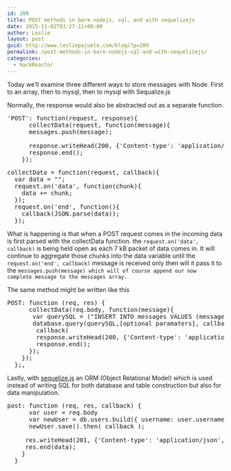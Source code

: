 ```yaml
---
id: 209
title: POST methods in bare nodejs, sql, and with sequelizejs
date: 2015-11-02T03:27:11+00:00
author: Leslie
layout: post
guid: http://www.lesliepajuelo.com/blog/?p=209
permalink: /post-methods-in-bare-nodejs-sql-and-with-sequelizejs/
categories:
  - HackReactor
---
```

Today we&#8217;ll examine three different ways to store messages with Node. First to an array, then to mysql, then to mysql with Sequalize.js

Normally, the response would also be abstracted out as a separate function.

<pre>'POST': function(request, response){
      collectData(request, function(message){
      messages.push(message);
     
      response.writeHead(200, {'Content-type': 'application/json', "access-control-allow-methods;: 'GET','POST'"});
      response.end();
    });</pre>

<pre>collectData = function(request, callback){
  var data = "";
  request.on('data', function(chunk){
    data += chunk;
  });
  request.on('end', function(){
    callback(JSON.parse(data));
  });
</pre>

What is happening is that when a POST request comes in the incoming data is first parsed with the collectData function. the `request.on('data', callback)` is being held open as each 7 kB packet of data comes in. It will continue to aggregate those chunks into the data variable until the `request.on('end', callback)` message is received only then will it pass it to the `messages.push(message) which will of course append our now complete message to the messages array.`

The same method might be written like this

<pre>POST: function (req, res) {
      collectData(req.body, function(message){
       var querySQL = ("INSERT INTO messages VALUES (message)";";
       database.query(querySQL,[optional paramaters], callback){
        callback(  
        response.writeHead(200, {'Content-type': 'application/json', "access-control-allow-methods:'POST'"});
        response.end();
      });
    });
  };,</pre>

Lastly, with <a href="http://docs.sequelizejs.com/en/latest/" target="_blank">sequelize.js</a> an ORM (Object Relational Model) which is used instead of writing SQL for both database and table construction but also for data manipulation.

<pre>post: function (req, res, callback) {
      var user = req.body
      var newUser = db.users.build({ username: user.username });
      newUser.save().then( callback );
      
     res.writeHead(201, {'Content-type': 'application/json', "access-control-allow-methods:'POST'"});
     res.end(data);
    }
  }</pre>